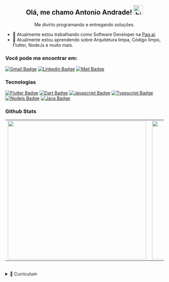 <h2  align  =  "center">Olá, me chamo Antonio Andrade! <img src="https://user-images.githubusercontent.com/1303154/88677602-1635ba80-d120-11ea-84d8-d263ba5fc3c0.gif" width="30px" alt="hi"></h2>
<p  align  =  "center">Me divirto programando e entregando soluções.</p>

- 🔭 Atualmente estou trabalhando como Software Developer na [Pag.aí](https://pag.ai/).
- 🌱 Atualmente estou aprendendo sobre Arquitetura limpa, Código limpo, Flutter, NodeJs e muito mais.
  
### Você pode me encontrar em:
[![Gmail Badge](https://img.shields.io/badge/-gomesmax1997@gmail.com-red?style=flat-square&logo=Gmail&logoColor=white&link=mailto:gomesmax1997@gmail.com)](mailto:gomesmax1997@gmail.com) [![Linkedin Badge](https://img.shields.io/badge/-Antonio%20Andrade-0e76a8?style=flat-square&logo=Linkedin&logoColor=white&link=https://www.linkedin.com/in/antonio-andrade-02306a17b/)](https://www.linkedin.com/in/antonio-andrade-02306a17b/) [![Mail Badge](https://img.shields.io/badge/-@antonioandrade27-e84393?style=flat&labelColor=e84393&logo=instagram&logoColor=white)](https://instagram.com/antonioandrade27)
### Tecnologias 
[![Flutter Badge](https://img.shields.io/badge/-Flutter-54C5F8?style=for-the-badge&labelColor=black&logo=flutter&logoColor=54C5F8)](#) [![Dart Badge](https://img.shields.io/badge/-Dart-01579B?style=for-the-badge&labelColor=black&logo=dart&logoColor=01579B)](#) [![Javascript Badge](https://img.shields.io/badge/-Javascript-F0DB4F?style=for-the-badge&labelColor=black&logo=javascript&logoColor=F0DB4F)](#) [![Typescript Badge](https://img.shields.io/badge/-Typescript-007acc?style=for-the-badge&labelColor=black&logo=typescript&logoColor=007acc)](#) [![Nodejs Badge](https://img.shields.io/badge/-Nodejs-3C873A?style=for-the-badge&labelColor=black&logo=node.js&logoColor=3C873A)](#)  [![Java Badge](https://img.shields.io/badge/-Java-red?style=for-the-badge&labelColor=black&logo=java&logoColor=red)](#)


### Github Stats
<center>

<table>
    <tr>
        <td>
            <img width="440px" align="left" src="https://github-readme-stats.vercel.app/api/top-langs/?username=AntonioAndradeGomes&langs_count=8&layout=compact&theme=blueberry" />
        </td>
        <td>
            <img width="440px" align="left" src="https://github-readme-stats.vercel.app/api?username=AntonioAndradeGomes&theme=blueberry&show_icons=true&count_private=true&include_all_commits=true&hide_title=true" />
        </td>
</tr>
</table>
</center>


<br />
<details>
    <summary>📃 Curriculum</summary>

#### Educação

- 📖 **Ciência da Computação**
    
    📆 2017 - 2022

    📍 **[Universidade Federal de Alagoas](https://ufal.br/)** - Arapiraca, Alagoas, Brasil

#### Experiência

- 👨‍💻 Freelancer

    📆 março de 2020 - Atualmente
<br></br>
- 👨‍💻 Desenvolvedor backend e mobile

    📆 Janeiro de 2020 - Julho de 2021

    📍 **[PlusSoft](https://novo.plussoft.com.br/)** - Arapiraca, Alagoas, Brasil
<br></br>
- 👨‍💻 Desenvolvedor fullstack

    📆 Julho de 2021 - Janeiro de 2022

    📍 **[Matilha Estúdio](https://www.matilha.digital/)** - Curitiba, Paraná, Brasil - Remoto
<br></br>
- 👨‍💻 Desenvolvedor flutter

    📆 Março de 2022 - Setembro de 2022

    📍 **[Vivaweb<>](https://vivaworks.com.br/)** - Maringá, Paraná, Brasil - Remoto
<br></br>
- 👨‍💻 Desenvolvedor flutter

    📆 Outubro de 2022 - Fevereiro de 2023

    📍 **[Lyncas](https://lyncas.net/)** - Jaraguá do Sul, Santa Catarina, Brasil - Remoto
<br></br>
- 👨‍💻 Software Developer

    📆 Março de 2023 - Atualmente

    📍 **[Pag.aí](https://pag.ai/)** - Eusébio, Ceará, Brasil - Remoto

</details>



<!--
**AntonioAndradeGomes/AntonioAndradeGomes** is a ✨ _special_ ✨ repository because its `README.md` (this file) appears on your GitHub profile.

Here are some ideas to get you started:

- 🔭 I’m currently working on ...
- 🌱 I’m currently learning ...
- 👯 I’m looking to collaborate on ...
- 🤔 I’m looking for help with ...
- 💬 Ask me about ...
- 📫 How to reach me: ...
- 😄 Pronouns: ...
- ⚡ Fun fact: ...
-->
